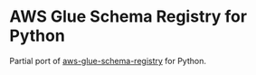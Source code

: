 # AWS Glue Schema Registry for Python

Partial port of [aws-glue-schema-registry](https://github.com/awslabs/aws-glue-schema-registry) for Python.
